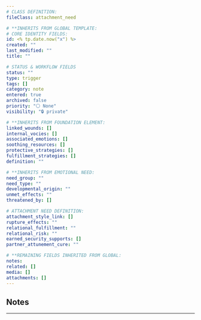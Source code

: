 ```yaml
---
# CLASS DEFINITION:
fileClass: attachment_need

# **INHERITS FROM GLOBAL TEMPLATE:
# CORE IDENTITY FIELDS:
id: <% tp.date.now("x") %>
created: ""
last_modified: ""
title: ""

# STATUS & WORKFLOW FIELDS
status: ""
type: trigger
tags: []
category: note
entered: true
archived: false
priority: "⚪ None"
visibility: "🔒 private"

# **INHERITS FROM FOUNDATION ELEMENT:
linked_wounds: []
internal_vocies: []
associated_emotions: []
soothing_resources: []
protective_strategies: []
fulfillment_strategies: []
definition: ""

# **INHERITS FROM EMOTIONAL NEED:
need_group: ""
need_type: ""
developmental_origin: ""
unmet_effects: ""
threatened_by: []

# ATTACHMENT NEED DEFINITION:
attachment_style_link: []
rupture_effects: ""
relational_fulfillment: ""
relational_risk: ""
earned_security_supports: []
partner_attunement_cure: ""

# **REMAINING FIELDS INHERITED FROM GLOBAL:
notes: 
related: []
media: []
attachments: []
---
```


## Notes
---


